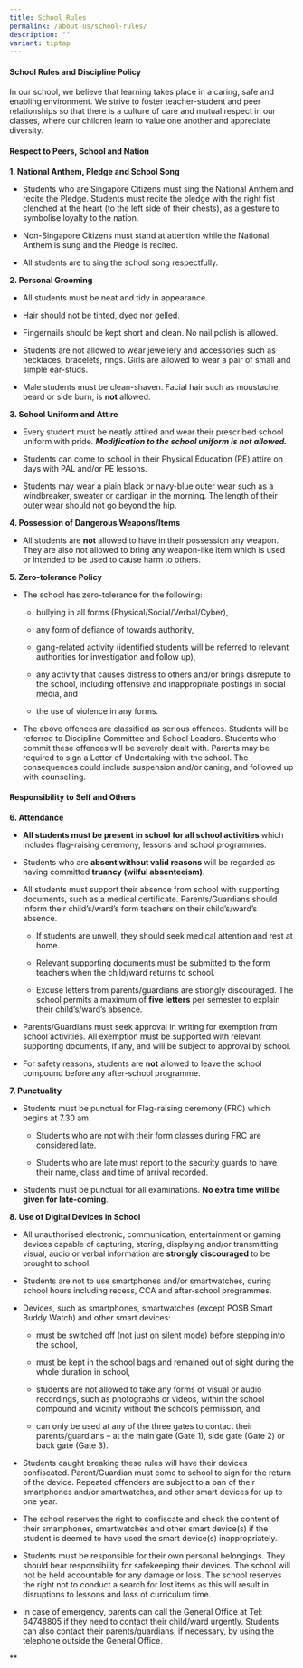 ```yaml
---
title: School Rules
permalink: /about-us/school-rules/
description: ""
variant: tiptap
---
```

<h4><strong>School Rules and Discipline Policy</strong></h4>
<p>In our school, we believe that learning takes place in a caring, safe
and enabling environment. We strive to foster teacher-student and peer
relationships so that there is a culture of care and mutual respect in
our classes, where our children learn to value one another and appreciate
diversity.</p>
<h4><strong>Respect to Peers, School and Nation</strong></h4>
<p><strong>1. National Anthem, Pledge and School Song</strong>
</p>
<ul data-tight="true" class="tight">
<li>
<p>Students who are Singapore Citizens must sing the National Anthem and
recite the Pledge. Students must recite the pledge with the right fist
clenched at the heart (to the left side of their chests), as a gesture
to symbolise loyalty to the nation.</p>
</li>
<li>
<p>Non-Singapore Citizens must stand at attention while the National Anthem
is sung and the Pledge is recited.</p>
</li>
<li>
<p>All students are to sing the school song respectfully.</p>
</li>
</ul>
<p><strong>2. Personal Grooming</strong>
</p>
<ul data-tight="true" class="tight">
<li>
<p>All students must be neat and tidy in appearance.</p>
</li>
<li>
<p>Hair should not be tinted, dyed nor gelled.</p>
</li>
<li>
<p>Fingernails should be kept short and clean. No nail polish is allowed.</p>
</li>
<li>
<p>Students are not allowed to wear jewellery and accessories such as necklaces,
bracelets, rings. Girls are allowed to wear a pair of small and simple
ear-studs.</p>
</li>
<li>
<p>Male students must be clean-shaven. Facial hair such as moustache, beard
or side burn, is <strong>not</strong> allowed.</p>
</li>
</ul>
<p><strong>3. School Uniform and Attire</strong>
</p>
<ul data-tight="true" class="tight">
<li>
<p>Every student must be neatly attired and wear their prescribed school
uniform with pride. <strong><em>Modification to the school uniform is not allowed.</em></strong>
</p>
</li>
<li>
<p>Students can come to school in their Physical Education (PE) attire on
days with PAL and/or PE lessons.</p>
</li>
<li>
<p>Students may wear a plain black or navy-blue outer wear such as a windbreaker,
sweater or cardigan in the morning. The length of their outer wear should
not go beyond the hip.</p>
</li>
</ul>
<p><strong>4. Possession of Dangerous Weapons/Items</strong>
</p>
<ul data-tight="true" class="tight">
<li>
<p>All students are <strong>not</strong> allowed to have in their possession
any weapon. They are also not allowed to bring any weapon-like item which
is used or intended to be used to cause harm to others.</p>
</li>
</ul>
<p><strong>5. Zero-tolerance Policy</strong>
</p>
<ul>
<li>
<p>The school has zero-tolerance for the following:</p>
<ul data-tight="true" class="tight">
<li>
<p>bullying in all forms (Physical/Social/Verbal/Cyber),</p>
</li>
<li>
<p>any form of defiance of towards authority,</p>
</li>
<li>
<p>gang-related activity (identified students will be referred to relevant
authorities for investigation and follow up),</p>
</li>
<li>
<p>any activity that causes distress to others and/or brings disrepute to
the school, including offensive and inappropriate postings in social media,
and</p>
</li>
<li>
<p>the use of violence in any forms.</p>
</li>
</ul>
</li>
<li>
<p>The above offences are classified as serious offences. Students will be
referred to Discipline Committee and School Leaders. Students who commit
these offences will be severely dealt with. Parents may be required to
sign a Letter of Undertaking with the school. The consequences could include
suspension and/or caning, and followed up with counselling.</p>
</li>
</ul>
<h4><strong>Responsibility to Self and Others</strong></h4>
<p><strong>6. Attendance</strong>
</p>
<ul>
<li>
<p><strong>All students must be present in school for all school activities</strong> which
includes flag-raising ceremony, lessons and school programmes.&nbsp;</p>
</li>
<li>
<p>Students who are <strong>absent without valid reasons</strong> will be regarded
as having committed <strong>truancy (wilful absenteeism)</strong>.&nbsp;</p>
</li>
<li>
<p>All students must support their absence from school with supporting documents,
such as a medical certificate. Parents/Guardians should inform their child’s/ward’s
form teachers on their child’s/ward’s absence.&nbsp;</p>
<ul>
<li>
<p>If students are unwell, they should seek medical attention and rest at
home.</p>
</li>
<li>
<p>Relevant supporting documents must be submitted to the form teachers when
the child/ward returns to school.&nbsp;</p>
</li>
<li>
<p>Excuse letters from parents/guardians are strongly discouraged. The school
permits a maximum of <strong>five letters</strong> per semester to explain
their child’s/ward’s absence.</p>
</li>
</ul>
</li>
<li>
<p>Parents/Guardians must seek approval in writing for exemption from school
activities. All exemption must be supported with relevant supporting documents,
if any, and will be subject to approval by school.</p>
</li>
<li>
<p>For safety reasons, students are <strong>not</strong> allowed to leave the
school compound before any after-school programme.</p>
</li>
</ul>
<p><strong>7. Punctuality</strong>
</p>
<ul>
<li>
<p>Students must be punctual for Flag-raising ceremony (FRC) which begins
at 7.30 am.</p>
<ul data-tight="true" class="tight">
<li>
<p>Students who are not with their form classes during FRC are considered
late.</p>
</li>
<li>
<p>Students who are late must report to the security guards to have their
name, class and time of arrival recorded.</p>
</li>
</ul>
</li>
<li>
<p>Students must be punctual for all examinations. <strong>No extra time will be given for late-coming</strong>.</p>
</li>
</ul>
<p><strong>8. Use of Digital Devices in School</strong>
</p>
<ul>
<li>
<p>All unauthorised electronic, communication, entertainment or gaming devices
capable of capturing, storing, displaying and/or transmitting visual, audio
or verbal information are <strong>strongly discouraged</strong> to be brought
to school.</p>
</li>
<li>
<p>Students are not to use smartphones and/or smartwatches, during school
hours including recess, CCA and after-school programmes.</p>
</li>
<li>
<p>Devices, such as smartphones, smartwatches (except POSB Smart Buddy Watch)
and other smart devices:</p>
<ul>
<li>
<p>must be switched off (not just on silent mode) before stepping into the
school,</p>
</li>
<li>
<p>must be kept in the school bags and remained out of sight during the whole
duration in school,</p>
</li>
<li>
<p>students are not allowed to take any forms of visual or audio recordings,
such as photographs or videos, within the school compound and vicinity
without the school’s permission, and</p>
</li>
<li>
<p>can only be used at any of the three gates to contact their parents/guardians
– at the main gate (Gate 1), side gate (Gate 2) or back gate (Gate 3).</p>
</li>
</ul>
</li>
<li>
<p>Students caught breaking these rules will have their devices confiscated.
Parent/Guardian must come to school to sign for the return of the device.
Repeated offenders are subject to a ban of their smartphones and/or smartwatches,
and other smart devices for up to one year.</p>
</li>
<li>
<p>The school reserves the right to confiscate and check the content of their
smartphones, smartwatches and other smart device(s) if the student is deemed
to have used the smart device(s) inappropriately.</p>
</li>
<li>
<p>Students must be responsible for their own personal belongings. They should
bear responsibility for safekeeping their devices. The school will not
be held accountable for any damage or loss. The school reserves the right
not to conduct a search for lost items as this will result in disruptions
to lessons and loss of curriculum time.</p>
</li>
<li>
<p>In case of emergency, parents can call the General Office at Tel: 64748805
if they need to contact their child/ward urgently. Students can also contact
their parents/guardians, if necessary, by using the telephone outside the
General Office.</p>
</li>
</ul>
<p>**</p>